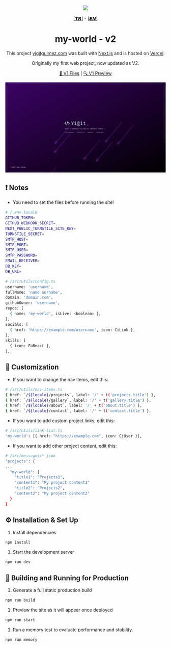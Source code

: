<div align="center">
  <img src="https://assets.vercel.com/image/upload/v1662130559/nextjs/Icon_dark_background.png" width="100" />
</div>

<p align="center">
  <a href="./README.tr.md">[𝙏𝙍]</a> - <a href="./README.md">[𝙀𝙉]</a>
</p>

<h1 align="center">
  my-world - v2
</h1>

<p align="center">
  This project <a href="https://yigitgulmez.com" target="_blank">yigitgulmez.com</a> was built with <a href="https://www.nextjs.org/" target="_blank">Next.js</a> and is hosted on <a href="https://www.vercel.com/" target="_blank">Vercel</a>.
</p>
<p align="center">
  Originally my first web project, now updated as V2.
</p>

<p align="center">
  <a href="https://github.com/yigitgulmez/my-world/releases/tag/v1" target="_blank">🔗 V1 Files</a> |
  <a href="https://my-world-hh1pwsiy3-yigitgulmez-projects.vercel.app" target="_blank">🔍 V1 Preview</a>
</p>

![image](./images/myworld0.png)

## ❗ Notes

- You need to set the files before running the site!

```sh
# /.env.locale
GITHUB_TOKEN=
GITHUB_WEBHOOK_SECRET=
NEXT_PUBLIC_TURNSTILE_SITE_KEY=
TURNSTILE_SECRET=
SMTP_HOST=
SMTP_PORT=
SMTP_USER=
SMTP_PASSWORD=
EMAIL_RECEIVER=
DB_KEY=
DB_URL=
```

```sh
# /src/utils/config.ts
username: 'username',
fullName: 'name surname',
domain: 'domain.com',
githubOwner: 'username',
repos: [
  { name: 'my-world', isLive: <boolean> },
],
socials: [
  { href: 'https://example.com/username', icon: CiLink },
],
skills: [
  { icon: FaReact },
],
```

## 🧩 Customization

- If you want to change the nav items, edit this:

```sh
# /src/utils/nav-items.ts
{ href: `/${locale}/projects`, label: '/' + t('projects.title') },
{ href: `/${locale}/gallery`, label: '/' + t('gallery.title') },
{ href: `/${locale}/about`, label: '/' + t('about.title') },
{ href: `/${locale}/contact`, label: '/' + t('contact.title') },
```

- If you want to add custom project links, edit this:

```sh
# /src/utils/link-list.ts
'my-world': [{ href: "https://example.com", icon: CiUser }],
```

- If you want to add other project content, edit this:

```sh
# /src/messages/*.json
"projects": {
...
  "my-world": {
    "title1": "Projects1",
    "content1": "My project content1"
    "title2": "Projects2",
    "content2": "My project content2"
  }
}
```

## ⚙️ Installation & Set Up

1. Install dependencies

```sh
npm install
```

1. Start the development server

```sh
npm run dev
```

## 🚀 Building and Running for Production

1. Generate a full static production build

```sh
npm run build
```

1. Preview the site as it will appear once deployed

```sh
npm run start
```

1. Run a memory test to evaluate performance and stability.

```sh
npm run memory
```
